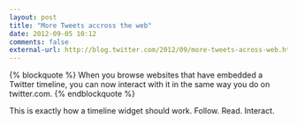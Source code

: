 ```yaml
---
layout: post
title: "More Tweets accross the web"
date: 2012-09-05 10:12
comments: false
external-url: http://blog.twitter.com/2012/09/more-tweets-across-web.html
---
```

{% blockquote %}
When you browse websites that have embedded a Twitter timeline, you can now interact with it in the same way you do on twitter.com.
{% endblockquote %}

This is exactly how a timeline widget should work. Follow. Read. Interact.